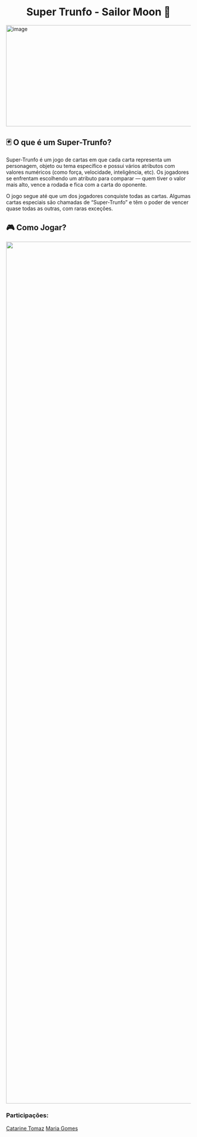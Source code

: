 <h1 align="center">Super Trunfo - Sailor Moon 🌠</h1>

<img width="1200" height="276" alt="image" src="https://github.com/user-attachments/assets/82674e3f-11f1-4faf-b2d4-5bffacd09d21" />





<h2>🃏 O que é um Super-Trunfo?</h2>
<p>Super-Trunfo é um jogo de cartas em que cada carta representa um personagem, objeto ou tema específico e possui vários atributos com valores numéricos (como força, velocidade, inteligência, etc). Os jogadores se enfrentam escolhendo um atributo para comparar — quem tiver o valor mais alto, vence a rodada e fica com a carta do oponente.

O jogo segue até que um dos jogadores conquiste todas as cartas. Algumas cartas especiais são chamadas de “Super-Trunfo” e têm o poder de vencer quase todas as outras, com raras exceções.

</p>

<h2>🎮 Como Jogar?</h2>
<div align="center">
<img width="670" height="2348" src="https://github.com/user-attachments/assets/1057e9e7-ef0f-4693-9bf6-270197246c19" />
</div>

<h3>Participações:</h3>

[Catarine Tomaz](https://github.com/tomazzcatarine)
[Maria Gomes](https://github.com/MariaGomesR)




